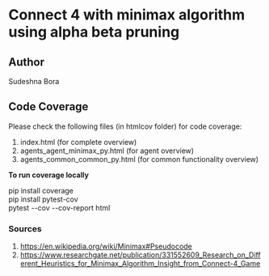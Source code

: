 # Connect 4 with minimax algorithm using alpha beta pruning

## Author<br>
Sudeshna Bora


## Code Coverage<br>
Please check the following files (in htmlcov folder) for code coverage:
1. index.html (for complete overview)
2. agents_agent_minimax_py.html (for agent overview)
3. agents_common_common_py.html (for common functionality overview)

<b>To run coverage locally</b>

pip install coverage <br>
pip install pytest-cov<br> 
pytest --cov --cov-report html


### Sources

1. https://en.wikipedia.org/wiki/Minimax#Pseudocode
2. https://www.researchgate.net/publication/331552609_Research_on_Different_Heuristics_for_Minimax_Algorithm_Insight_from_Connect-4_Game
